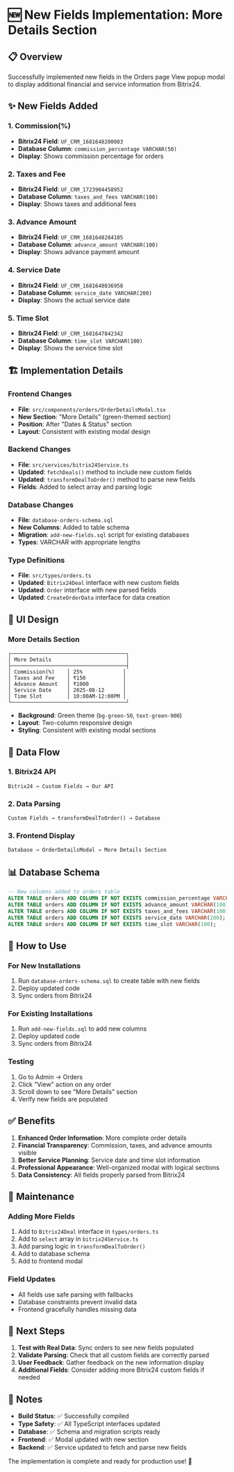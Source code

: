 # 🆕 New Fields Implementation: More Details Section

## 📋 Overview
Successfully implemented new fields in the Orders page View popup modal to display additional financial and service information from Bitrix24.

## ✨ New Fields Added

### 1. **Commission(%)** 
- **Bitrix24 Field**: `UF_CRM_1681648200083`
- **Database Column**: `commission_percentage VARCHAR(50)`
- **Display**: Shows commission percentage for orders

### 2. **Taxes and Fee**
- **Bitrix24 Field**: `UF_CRM_1723904458952`
- **Database Column**: `taxes_and_fees VARCHAR(100)`
- **Display**: Shows taxes and additional fees

### 3. **Advance Amount**
- **Bitrix24 Field**: `UF_CRM_1681648284105`
- **Database Column**: `advance_amount VARCHAR(100)`
- **Display**: Shows advance payment amount

### 4. **Service Date**
- **Bitrix24 Field**: `UF_CRM_1681648036958`
- **Database Column**: `service_date VARCHAR(200)`
- **Display**: Shows the actual service date

### 5. **Time Slot**
- **Bitrix24 Field**: `UF_CRM_1681647842342`
- **Database Column**: `time_slot VARCHAR(100)`
- **Display**: Shows the service time slot

## 🏗️ Implementation Details

### **Frontend Changes**
- **File**: `src/components/orders/OrderDetailsModal.tsx`
- **New Section**: "More Details" (green-themed section)
- **Position**: After "Dates & Status" section
- **Layout**: Consistent with existing modal design

### **Backend Changes**
- **File**: `src/services/bitrix24Service.ts`
- **Updated**: `fetchDeals()` method to include new custom fields
- **Updated**: `transformDealToOrder()` method to parse new fields
- **Fields**: Added to select array and parsing logic

### **Database Changes**
- **File**: `database-orders-schema.sql`
- **New Columns**: Added to table schema
- **Migration**: `add-new-fields.sql` script for existing databases
- **Types**: VARCHAR with appropriate lengths

### **Type Definitions**
- **File**: `src/types/orders.ts`
- **Updated**: `Bitrix24Deal` interface with new custom fields
- **Updated**: `Order` interface with new parsed fields
- **Updated**: `CreateOrderData` interface for data creation

## 🎨 UI Design

### **More Details Section**
```
┌─────────────────────────────────────┐
│ More Details                        │
├─────────────────────────────────────┤
│ Commission(%)    │ 25%             │
│ Taxes and Fee    │ ₹150            │
│ Advance Amount   │ ₹1000           │
│ Service Date     │ 2025-08-12      │
│ Time Slot        │ 10:00AM-12:00PM │
└─────────────────────────────────────┘
```

- **Background**: Green theme (`bg-green-50`, `text-green-900`)
- **Layout**: Two-column responsive design
- **Styling**: Consistent with existing modal sections

## 🔄 Data Flow

### **1. Bitrix24 API**
```
Bitrix24 → Custom Fields → Our API
```

### **2. Data Parsing**
```
Custom Fields → transformDealToOrder() → Database
```

### **3. Frontend Display**
```
Database → OrderDetailsModal → More Details Section
```

## 📊 Database Schema

```sql
-- New columns added to orders table
ALTER TABLE orders ADD COLUMN IF NOT EXISTS commission_percentage VARCHAR(50);
ALTER TABLE orders ADD COLUMN IF NOT EXISTS advance_amount VARCHAR(100);
ALTER TABLE orders ADD COLUMN IF NOT EXISTS taxes_and_fees VARCHAR(100);
ALTER TABLE orders ADD COLUMN IF NOT EXISTS service_date VARCHAR(200);
ALTER TABLE orders ADD COLUMN IF NOT EXISTS time_slot VARCHAR(100);
```

## 🚀 How to Use

### **For New Installations**
1. Run `database-orders-schema.sql` to create table with new fields
2. Deploy updated code
3. Sync orders from Bitrix24

### **For Existing Installations**
1. Run `add-new-fields.sql` to add new columns
2. Deploy updated code
3. Sync orders from Bitrix24

### **Testing**
1. Go to Admin → Orders
2. Click "View" action on any order
3. Scroll down to see "More Details" section
4. Verify new fields are populated

## ✅ Benefits

1. **Enhanced Order Information**: More complete order details
2. **Financial Transparency**: Commission, taxes, and advance amounts visible
3. **Better Service Planning**: Service date and time slot information
4. **Professional Appearance**: Well-organized modal with logical sections
5. **Data Consistency**: All fields properly parsed from Bitrix24

## 🔧 Maintenance

### **Adding More Fields**
1. Add to `Bitrix24Deal` interface in `types/orders.ts`
2. Add to `select` array in `bitrix24Service.ts`
3. Add parsing logic in `transformDealToOrder()`
4. Add to database schema
5. Add to frontend modal

### **Field Updates**
- All fields use safe parsing with fallbacks
- Database constraints prevent invalid data
- Frontend gracefully handles missing data

## 🎯 Next Steps

1. **Test with Real Data**: Sync orders to see new fields populated
2. **Validate Parsing**: Check that all custom fields are correctly parsed
3. **User Feedback**: Gather feedback on the new information display
4. **Additional Fields**: Consider adding more Bitrix24 custom fields if needed

## 📝 Notes

- **Build Status**: ✅ Successfully compiled
- **Type Safety**: ✅ All TypeScript interfaces updated
- **Database**: ✅ Schema and migration scripts ready
- **Frontend**: ✅ Modal updated with new section
- **Backend**: ✅ Service updated to fetch and parse new fields

The implementation is complete and ready for production use! 🎉
